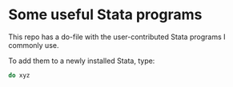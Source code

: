 # Some useful Stata programs

This repo has a do-file with the user-contributed Stata programs I commonly use.

To add them to a newly installed Stata, type:

```stata
do xyz
```
